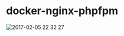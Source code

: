 # docker-nginx-phpfpm

![2017-02-05 22 32 27](https://cloud.githubusercontent.com/assets/7911481/22626536/087ded2e-ebf3-11e6-8276-f31ac71ae05a.png)
